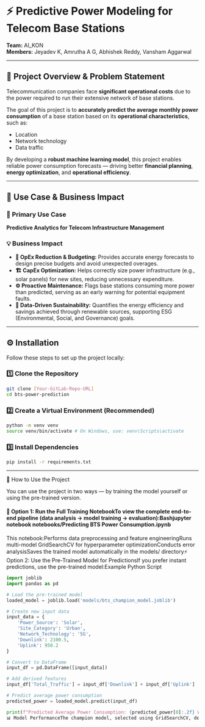 # ⚡ Predictive Power Modeling for Telecom Base Stations

**Team:** AI_KON  
**Members:** Jeyadev K, Amrutha A G, Abhishek Reddy, Vansham Aggarwal  

***

## 📘 Project Overview & Problem Statement

Telecommunication companies face **significant operational costs** due to the power required to run their extensive network of base stations.

The goal of this project is to **accurately predict the average monthly power consumption** of a base station based on its **operational characteristics**, such as:
- Location
- Network technology
- Data traffic

By developing a **robust machine learning model**, this project enables reliable power consumption forecasts — driving better **financial planning**, **energy optimization**, and **operational efficiency**.

***

## 💼 Use Case & Business Impact

### 🎯 Primary Use Case
**Predictive Analytics for Telecom Infrastructure Management**

### 💡 Business Impact
- **🔋 OpEx Reduction & Budgeting:** Provides accurate energy forecasts to design precise budgets and avoid unexpected overages.
- **🏗️ CapEx Optimization:** Helps correctly size power infrastructure (e.g., solar panels) for new sites, reducing unnecessary expenditure.
- **⚙️ Proactive Maintenance:** Flags base stations consuming more power than predicted, serving as an early warning for potential equipment faults.
- **🌱 Data-Driven Sustainability:** Quantifies the energy efficiency and savings achieved through renewable sources, supporting ESG (Environmental, Social, and Governance) goals.

***

## ⚙️ Installation

Follow these steps to set up the project locally:

### 1️⃣ Clone the Repository
```bash
git clone [Your-GitLab-Repo-URL]
cd bts-power-prediction
```

### 2️⃣ Create a Virtual Environment (Recommended)
```bash
python -m venv venv
source venv/bin/activate # On Windows, use: venv\Scripts\activate
```

### 3️⃣ Install Dependencies
```bash
pip install -r requirements.txt
```

***

🚀 How to Use the Project

You can use the project in two ways — by training the model yourself or using the pre-trained version.
#### 🧠 Option 1: Run the Full Training NotebookTo view the complete end-to-end pipeline (data analysis → model training → evaluation):Bashjupyter notebook notebooks/Predicting BTS Power Consumption.ipynb
This notebook:Performs data preprocessing and feature engineeringRuns multi-model GridSearchCV for hyperparameter optimizationConducts error analysisSaves the trained model automatically in the models/ directory⚡ Option 2: Use the Pre-Trained Model for PredictionsIf you prefer instant predictions, use the pre-trained model:Example Python Script

```python
import joblib
import pandas as pd

# Load the pre-trained model
loaded_model = joblib.load('models/bts_champion_model.joblib')

# Create new input data
input_data = {
    'Power_Source': 'Solar',
    'Site_Category': 'Urban',
    'Network_Technology': '5G',
    'Downlink': 2100.5,
    'Uplink': 950.2
}

# Convert to DataFrame
input_df = pd.DataFrame([input_data])

# Add derived features
input_df['Total_Traffic'] = input_df['Downlink'] + input_df['Uplink']

# Predict average power consumption
predicted_power = loaded_model.predict(input_df)

print(f"Predicted Average Power Consumption: {predicted_power[0]:.2f} Watts")
📊 Model PerformanceThe champion model, selected using GridSearchCV, demonstrates excellent predictive accuracy and strong generalization.MetricScoreDescriptionR² (Coefficient of Determination)0.9892Indicates an extremely strong statistical fitMean Absolute Error (MAE)≈ 79 WattsAverage prediction errorCustom Accuracy (±10%)84%84% of predictions fall within tolerance range🔍 Key Insight: Error analysis revealed that larger deviations occur primarily with 5G sites, suggesting the need for more 5G-specific data — not a model flaw, but a data distribution challenge.🧩 Project Highlights✅ Multi-model evaluation using GridSearchCV✅ Robust data preprocessing and feature engineering pipeline✅ Supports scalable model deployment✅ Designed for real-world telecom energy optimization🌐 Future ScopeIntegrate real-time data streams for live power forecastingIncorporate weather and temperature variables for greater accuracyDeploy as a REST API or cloud-based monitoring dashboard🏁 ConclusionThis project demonstrates how AI-driven predictive modeling can revolutionize telecom infrastructure management by reducing operational costs, improving sustainability, and enabling data-driven decision-making.Predict. Optimize. Sustain.👨‍💻 Developed by Team AI_KONJeyadev K | Amrutha A G | Abhishek Reddy | Vansham Aggarwal
